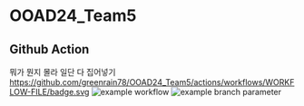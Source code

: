 # OOAD24_Team5

## Github Action 
뭐가 뭔지 몰라 일단 다 집어넣기
https://github.com/greenrain78/OOAD24_Team5/actions/workflows/WORKFLOW-FILE/badge.svg
![example workflow](https://github.com/github/docs/actions/workflows/main.yml/badge.svg)
![example branch parameter](https://github.com/github/docs/actions/workflows/main.yml/badge.svg?branch=main)

